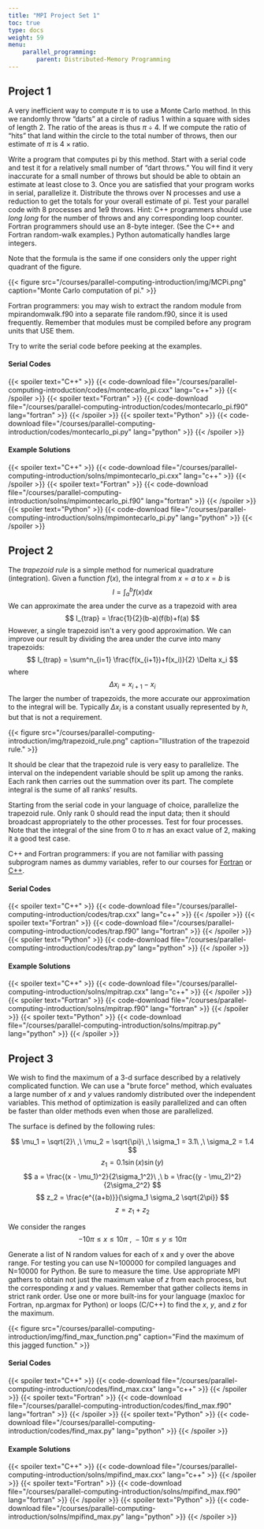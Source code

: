 ```yaml
---
title: "MPI Project Set 1"
toc: true
type: docs
weight: 59
menu:
    parallel_programming:
        parent: Distributed-Memory Programming
---
```


## Project 1

A very inefficient way to compute $\pi$ is to use a Monte Carlo method. In this we randomly throw “darts” at a circle of radius 1 within a square with sides of length 2. The ratio of the areas is thus $\pi \div 4$. If we compute the ratio of “hits” that land within the circle to the total number of throws, then our estimate of $\pi$ is $4 \times \mathrm{ratio}$. 

 Write a program that computes pi by this method. Start with a serial code and test it for a relatively small number of “dart throws.” You will find it very inaccurate for a small number of throws but should be able to obtain an estimate at least close to 3.  Once you are satisfied that your program works in serial, parallelize it.  Distribute the throws over N processes and use a reduction to get the totals for your overall estimate of pi.  Test your parallel code with 8 processes and 1e9 throws.  Hint: C++ programmers should use _long long_ for the number of throws and any corresponding loop counter.  Fortran programmers should use an 8-byte integer.  (See the C++ and Fortran random-walk examples.)  Python automatically handles large integers.  

 Note that the formula is the same if one considers only the upper right quadrant of the figure.

 {{< figure src="/courses/parallel-computing-introduction/img/MCPi.png" caption="Monte Carlo computation of pi." >}}

 Fortran programmers: you may wish to extract the random module from mpirandomwalk.f90 into a separate file random.f90, since it is used frequently.  Remember that modules must be compiled before any program units that USE them.

Try to write the serial code before peeking at the examples.

#### Serial Codes
{{< spoiler text="C++" >}}
{{< code-download file="/courses/parallel-computing-introduction/codes/montecarlo_pi.cxx" lang="c++" >}}
{{< /spoiler >}}
{{< spoiler text="Fortran" >}}
{{< code-download file="/courses/parallel-computing-introduction/codes/montecarlo_pi.f90" lang="fortran" >}}
{{< /spoiler >}}
{{< spoiler text="Python" >}}
{{< code-download file="/courses/parallel-computing-introduction/codes/montecarlo_pi.py" lang="python" >}}
{{< /spoiler >}}

#### Example Solutions
{{< spoiler text="C++" >}}
{{< code-download file="/courses/parallel-computing-introduction/solns/mpimontecarlo_pi.cxx" lang="c++" >}}
{{< /spoiler >}}
{{< spoiler text="Fortran" >}}
{{< code-download file="/courses/parallel-computing-introduction/solns/mpimontecarlo_pi.f90" lang="fortran" >}}
{{< /spoiler >}}
{{< spoiler text="Python" >}}
{{< code-download file="/courses/parallel-computing-introduction/solns/mpimontecarlo_pi.py" lang="python" >}}
{{< /spoiler >}}

## Project 2

The _trapezoid rule_ is a simple method for numerical quadrature (integration).  Given a function $f(x)$, the integral from $x=a$ to $x=b$ is 
$$ I = \int^b_a f(x)dx $$
We can approximate the area under the curve as a trapezoid with area
$$ I_{trap} = \frac{1}{2}(b-a)(f(b)+f(a) $$
However, a single trapezoid isn't a very good approximation.  We can improve our result by dividing the area under the curve into many trapezoids:
$$ I_{trap} = \sum^n_{i=1} \frac{f(x_{i+1})+f(x_i)}{2} \Delta x_i $$
where
$$ \Delta x_i = x_{i+1}-x_i $$
The larger the number of trapezoids, the more accurate our approximation to the integral will be.  Typically $\Delta x_i$ is a constant usually represented by $h$, but that is not a requirement.

{{< figure src="/courses/parallel-computing-introduction/img/trapezoid_rule.png" caption="Illustration of the trapezoid rule." >}}

It should be clear that the trapezoid rule is very easy to parallelize.  The interval on the independent variable should be split up among the ranks.  Each rank then carries out the summation over its part.  The complete integral is the sume of all ranks' results.

Starting from the serial code in your language of choice, parallelize the trapezoid rule.  Only rank 0 should read the input data; then it should broadcast appropriately to the other processes.   Test for four processes.  Note that the integral of the sine from 0 to $\pi$ has an exact value of 2, making it a good test case.

C++ and Fortran programmers: if you are not familiar with passing subprogram names as dummy variables, refer to our courses for [Fortran](/courses/fortran_introduction/subprogram_args) or [C++](/courses/cpp_introduction/subprogram_args).

#### Serial Codes
{{< spoiler text="C++" >}}
{{< code-download file="/courses/parallel-computing-introduction/codes/trap.cxx" lang="c++" >}}
{{< /spoiler >}}
{{< spoiler text="Fortran" >}}
{{< code-download file="/courses/parallel-computing-introduction/codes/trap.f90" lang="fortran" >}}
{{< /spoiler >}}
{{< spoiler text="Python" >}}
{{< code-download file="/courses/parallel-computing-introduction/codes/trap.py" lang="python" >}}
{{< /spoiler >}}

#### Example Solutions
{{< spoiler text="C++" >}}
{{< code-download file="/courses/parallel-computing-introduction/solns/mpitrap.cxx" lang="c++" >}}
{{< /spoiler >}}
{{< spoiler text="Fortran" >}}
{{< code-download file="/courses/parallel-computing-introduction/solns/mpitrap.f90" lang="fortran" >}}
{{< /spoiler >}}
{{< spoiler text="Python" >}}
{{< code-download file="/courses/parallel-computing-introduction/solns/mpitrap.py" lang="python" >}}
{{< /spoiler >}}

## Project 3

We wish to find the maximum of a 3-d surface described by a relatively complicated function.  We can use a "brute force" method, which evaluates a large number of $x$ and $y$ values randomly distributed over the independent variables.  This method of optimization is easily parallelized and can often be faster than older methods even when those are parallelized.

The surface is defined by the following rules:

$$ \mu_1 = \sqrt{2}\ ,\ \mu_2 = \sqrt{\pi}\ ,\ \sigma_1 = 3.1\ ,\ \sigma_2 = 1.4 $$
$$ z_1 = 0.1 \sin(x) \sin(y) $$
$$ a = \frac{(x - \mu_1)^2}{2\sigma_1^2}\ ,\  b = \frac{(y - \mu_2)^2}{2\sigma_2^2} $$
$$ z_2 = \frac{e^{(a+b)}}{\sigma_1 \sigma_2 \sqrt{2\pi}} $$
$$ z = z_1 + z_2 $$

We consider the ranges
$$ -10\pi \le x \le 10\pi\ ,\ -10\pi \le y \le 10\pi $$

Generate a list of N random values for each of x and y over the above range. For testing you can use N=100000 for compiled languages and N=10000 for Python. Be sure to measure the time. Use appropriate MPI gathers to obtain not just the maximum value of $z$ from each process, but the corresponding $x$ and $y$ values.  Remember that gather collects items in strict rank order. Use one or more built-ins for your language (maxloc for Fortran, np.argmax for Python) or loops (C/C++) to find the $x$, $y$, and $z$ for the maximum.

{{< figure src="/courses/parallel-computing-introduction/img/find_max_function.png" caption="Find the maximum of this jagged function." >}}

#### Serial Codes
{{< spoiler text="C++" >}}
{{< code-download file="/courses/parallel-computing-introduction/codes/find_max.cxx" lang="c++" >}}
{{< /spoiler >}}
{{< spoiler text="Fortran" >}}
{{< code-download file="/courses/parallel-computing-introduction/codes/find_max.f90" lang="fortran" >}}
{{< /spoiler >}}
{{< spoiler text="Python" >}}
{{< code-download file="/courses/parallel-computing-introduction/codes/find_max.py" lang="python" >}}
{{< /spoiler >}}

#### Example Solutions
{{< spoiler text="C++" >}}
{{< code-download file="/courses/parallel-computing-introduction/solns/mpifind_max.cxx" lang="c++" >}}
{{< /spoiler >}}
{{< spoiler text="Fortran" >}}
{{< code-download file="/courses/parallel-computing-introduction/solns/mpifind_max.f90" lang="fortran" >}}
{{< /spoiler >}}
{{< spoiler text="Python" >}}
{{< code-download file="/courses/parallel-computing-introduction/solns/mpifind_max.py" lang="python" >}}
{{< /spoiler >}}
